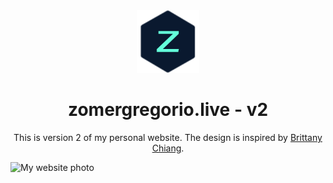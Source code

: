 <div align="center">
  <img src="https://raw.githubusercontent.com/zomeru/zomergregorio/main/img/logo.png" alt="Logo" width="100px" height="100px"/>
</div>
<h1 align="center">zomergregorio.live - v2</h1>
<p align="center">This is version 2 of my personal website. The design is inspired by <a href="https://github.com/bchiang7/v4" target="_blank">Brittany Chiang</a>.</p>
<img src="https://i.imgur.com/radNSTM.png" alt="My website photo" />
